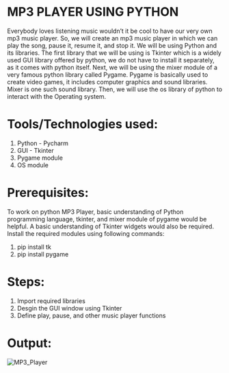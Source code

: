 # MP3 PLAYER USING PYTHON
Everybody loves listening music wouldn’t it be cool to have our very own mp3 music player. So, we will create an mp3 music player in which we can play the song, pause it, resume it, and stop it.  We will be using Python and its libraries. The first library that we will be using is Tkinter which is a widely used GUI library offered by python, we do not have to install it separately, as it comes with python itself.
Next, we will be using the mixer module of a very famous python library called Pygame.  Pygame is basically used to create video games, it includes computer graphics and sound libraries. Mixer is one such sound library. Then, we will use the os library of python to interact with the Operating system.

# Tools/Technologies used:
1. Python - Pycharm
2. GUI - Tkinter
3. Pygame module
4. OS module

# Prerequisites:
To work on python MP3 Player, basic understanding of Python programming language, tkinter, and mixer module of pygame would be helpful.
A basic understanding of Tkinter widgets would also be required.  Install the required modules using following commands:
1. pip install tk
2. pip install pygame

# Steps:
1. Import required libraries
2. Desgin the GUI window using Tkinter
3. Define play, pause, and other music player functions

# Output:
![MP3_Player](https://github.com/Navina-Murugadas/MP3_Player_Python/assets/72821323/272b6362-c034-4b91-97be-c0b375a0d56f)
